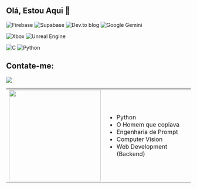 ## Olá, Estou Aqui 👋

![Firebase](https://img.shields.io/badge/firebase-a08021?style=for-the-badge&logo=firebase&logoColor=ffcd34)
![Supabase](https://img.shields.io/badge/Supabase-3ECF8E?style=for-the-badge&logo=supabase&logoColor=white)
![Dev.to blog](https://img.shields.io/badge/dev.to-0A0A0A?style=for-the-badge&logo=dev.to&logoColor=white)
![Google Gemini](https://img.shields.io/badge/google%20gemini-8E75B2?style=for-the-badge&logo=google%20gemini&logoColor=white)

![Xbox](https://img.shields.io/badge/xbox-%23107C10.svg?style=for-the-badge&logo=xbox&logoColor=white)
![Unreal Engine](https://img.shields.io/badge/unrealengine-%23313131.svg?style=for-the-badge&logo=unrealengine&logoColor=white)

![C](https://img.shields.io/badge/c-%2300599C.svg?style=for-the-badge&logo=c&logoColor=white)
![Python](https://img.shields.io/badge/python-3670A0?style=for-the-badge&logo=python&logoColor=ffdd54)


## Contate-me:

<a href="https://br.linkedin.com/in/kaio-sobral-0472a8261"> 
  <img src="https://img.shields.io/badge/linkedin-%230077B5.svg?style=for-the-badge&logo=linkedin&logoColor=white" />
</a>

<table border="0">
  <tr>
    <td>
      <img src="https://media3.giphy.com/media/v1.Y2lkPTc5MGI3NjExbmN3NHdudnoycjhrNWMwMm9lMHI0OHFjN2VnOTZvaTQ0N3hrazZwMCZlcD12MV9pbnRlcm5hbF9naWZfYnlfaWQmY3Q9Zw/JqmupuTVZYaQX5s094/giphy.gif" width="250">
    </td>
    <td>
      <ul>
        <li>Python</li>
        <li>O Homem que copiava</li>
        <li>Engenharia de Prompt</li>
        <li>Computer Vision</li>
        <li>Web Development (Backend)</li>
      </ul>
    </td>
  </tr>
</table>
